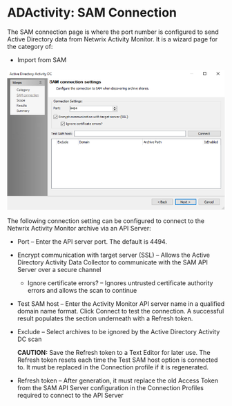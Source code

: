 # ADActivity: SAM Connection

The SAM connection page is where the port number is configured to send Active Directory data from Netwrix Activity Monitor. It is a wizard page for the category of:

- Import from SAM

![Active Directory Activity DC wizard SAM connection settings page](/static/img/product_docs/activitymonitor/config/activedirectory/namconnection.png)

The following connection setting can be configured to connect to the Netwrix Activity Monitor archive via an API Server:

- Port – Enter the API server port. The default is 4494.
- Encrypt communication with target server (SSL) – Allows the Active Directory Activity Data Collector to communicate with the SAM API Server over a secure channel

  - Ignore certificate errors? – Ignores untrusted certificate authority errors and allows the scan to continue
- Test SAM host – Enter the Activity Monitor API server name in a qualified domain name format. Click Connect to test the connection. A successful result populates the section underneath with a Refresh token.
- Exclude – Select archives to be ignored by the Active Directory Activity DC scan

  __CAUTION:__ Save the Refresh token to a Text Editor for later use. The Refresh token resets each time the Test SAM host option is connected to. It must be replaced in the Connection profile if it is regenerated.
- Refresh token – After generation, it must replace the old Access Token from the SAM API Server configuration in the Connection Profiles required to connect to the API Server
